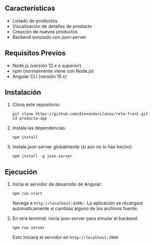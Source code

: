 ## Características

- Listado de productos
- Visualización de detalles de producto
- Creación de nuevos productos
- Backend simulado con json-server

## Requisitos Previos

- Node.js (versión 12.x o superior)
- npm (normalmente viene con Node.js)
- Angular CLI (versión 15.x)

## Instalación

1. Clona este repositorio:
   ```
   git clone https://github.com/AlexanderLlanos/reto-front.git
   cd producto-app
   ```

2. Instala las dependencias:
   ```
   npm install
   ```

3. Instala json-server globalmente (si aún no lo has hecho):
   ```
   npm install -g json-server
   ```

## Ejecución

1. Inicia el servidor de desarrollo de Angular:
   ```
   npm run start
   ```
   Navega a `http://localhost:4200/`. La aplicación se recargará automáticamente si cambias alguno de los archivos fuente.

2. En otra terminal, inicia json-server para simular el backend:
   ```
   npm run server
   ```
   Esto iniciará el servidor en `http://localhost:3000`.

